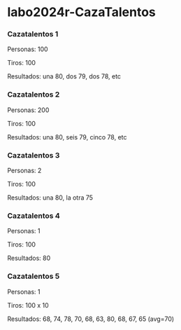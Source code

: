 # labo2024r-CazaTalentos

### Cazatalentos 1
Personas: 100

Tiros: 100

Resultados: una 80, dos 79, dos 78, etc

### Cazatalentos 2
Personas: 200

Tiros: 100

Resultados: una 80, seis 79, cinco 78, etc

### Cazatalentos 3
Personas: 2

Tiros: 100

Resultados: una 80, la otra 75

### Cazatalentos 4
Personas: 1

Tiros: 100

Resultados: 80

### Cazatalentos 5
Personas: 1

Tiros: 100 x 10

Resultados: 68, 74, 78, 70, 68, 63, 80, 68, 67, 65 (avg=70)
